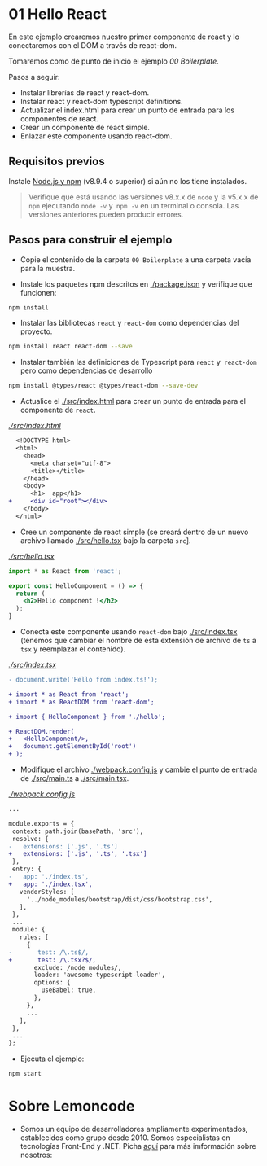 # 01 Hello React

En este ejemplo crearemos nuestro primer componente de react y lo conectaremos con el DOM a través de react-dom.

Tomaremos como de punto de inicio el ejemplo
 _00 Boilerplate_.

Pasos a seguir:

- Instalar librerías de react y react-dom.
- Instalar react y react-dom typescript definitions.
- Actualizar el index.html para crear un punto de entrada para los componentes de react.
- Crear un componente de react simple.
- Enlazar este componente usando react-dom.

## Requisitos previos

Instale [Node.js y npm](https://nodejs.org/en/) (v8.9.4 o superior) si aún no los tiene instalados.

> Verifique que está usando las versiones v8.x.x de `node` y la v5.x.x de `npm` ejecutando `node -v` y` npm -v` en un terminal o consola. Las versiones anteriores pueden producir errores.

## Pasos para construir el ejemplo

- Copie el contenido de la carpeta `00 Boilerplate` a una carpeta vacía para la muestra.

- Instale los paquetes npm descritos en [./package.json](./package.json) y verifique que funcionen:

```bash
npm install
```

- Instalar las bibliotecas `react` y `react-dom` como dependencias del proyecto.

```bash
npm install react react-dom --save
```

- Instalar también las definiciones de Typescript para `react` y` react-dom` pero como dependencias de desarrollo

```bash
npm install @types/react @types/react-dom --save-dev
```

- Actualice el [./src/index.html](./src/index.html) para crear un punto de entrada para el componente de `react`.

_[./src/index.html](./src/index.html)_
```diff
  <!DOCTYPE html>
  <html>
    <head>
      <meta charset="utf-8">
      <title></title>
    </head>
    <body>
      <h1>  app</h1>
+     <div id="root"></div>
    </body>
  </html>
```

- Cree un componente de react simple (se creará dentro de un nuevo archivo llamado [./src/hello.tsx](./src/hello.tsx) bajo la carpeta `src`].

_[./src/hello.tsx](./src/hello.tsx)_
```jsx
import * as React from 'react';

export const HelloComponent = () => {
  return (
    <h2>Hello component !</h2>
  );
}
```

- Conecta este componente usando `react-dom` bajo [./src/index.tsx](./src/index.tsx) (tenemos que cambiar el nombre de esta extensión de archivo de `ts` a` tsx` y reemplazar el contenido).

_[./src/index.tsx](./src/index.tsx)_
```diff
- document.write('Hello from index.ts!');

+ import * as React from 'react';
+ import * as ReactDOM from 'react-dom';

+ import { HelloComponent } from './hello';

+ ReactDOM.render(
+   <HelloComponent/>,
+   document.getElementById('root')
+ );
```

- Modifique el archivo [./webpack.config.js](./webpack.config.js) y cambie el punto de entrada de [./src/main.ts](./src/main.tsx) a [./src/main.tsx](./src/main.tsx).

_[./webpack.config.js](./webpack.config.js)_
 ```diff
...

module.exports = {
  context: path.join(basePath, 'src'),
  resolve: {
-   extensions: ['.js', '.ts']
+   extensions: ['.js', '.ts', '.tsx']
  },
  entry: {
-   app: './index.ts',
+   app: './index.tsx',
    vendorStyles: [
      '../node_modules/bootstrap/dist/css/bootstrap.css',
    ],
  },
  ...
  module: {
    rules: [
      {
-       test: /\.ts$/,
+       test: /\.tsx?$/,
        exclude: /node_modules/,
        loader: 'awesome-typescript-loader',
        options: {
          useBabel: true,
        },
      },
      ...
    ],
  },
  ...
};

 ```

- Ejecuta el ejemplo:

```bash
npm start
```
# Sobre Lemoncode 

- Somos un equipo de desarrolladores ampliamente experimentados, establecidos como grupo desde 2010. Somos especialistas en tecnologías Front-End y .NET. Picha [aquí](http://lemoncode.net/services/en/#en-home) para más imformación sobre nosotros: 